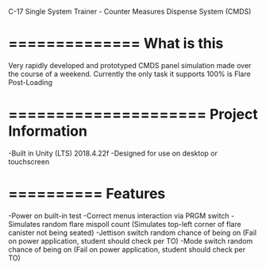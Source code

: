 C-17 Single System Trainer - Counter Measures Dispense System (CMDS)


==============
What is this
==============
Very rapidly developed and prototyped CMDS panel simulation made over the course of a weekend. 
Currently the only task it supports 100% is Flare Post-Loading

=====================
Project Information
=====================
-Built in Unity (LTS) 2018.4.22f
-Designed for use on desktop or touchscreen

==========
Features
==========
-Power on built-in test
-Correct menus interaction via PRGM switch
-Simulates random flare mispoll count (Simulates top-left corner of flare canister not being seated)
-Jettison switch random chance of being on (Fail on power application, student should check per TO)
-Mode switch random chance of being on (Fail on power application, student should check per TO)